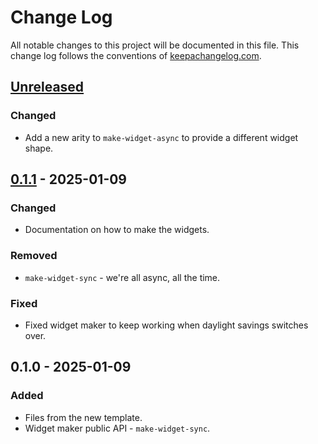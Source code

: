 # Change Log
All notable changes to this project will be documented in this file. This change log follows the conventions of [keepachangelog.com](http://keepachangelog.com/).

## [Unreleased]
### Changed
- Add a new arity to `make-widget-async` to provide a different widget shape.

## [0.1.1] - 2025-01-09
### Changed
- Documentation on how to make the widgets.

### Removed
- `make-widget-sync` - we're all async, all the time.

### Fixed
- Fixed widget maker to keep working when daylight savings switches over.

## 0.1.0 - 2025-01-09
### Added
- Files from the new template.
- Widget maker public API - `make-widget-sync`.

[Unreleased]: https://sourcehost.site/your-name/clojure-lab/compare/0.1.1...HEAD
[0.1.1]: https://sourcehost.site/your-name/clojure-lab/compare/0.1.0...0.1.1
